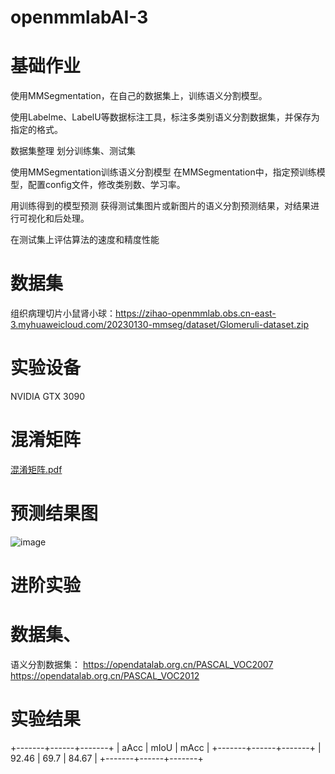 # openmmlabAI-3
# 基础作业
使用MMSegmentation，在自己的数据集上，训练语义分割模型。

使用Labelme、LabelU等数据标注工具，标注多类别语义分割数据集，并保存为指定的格式。

数据集整理
划分训练集、测试集

使用MMSegmentation训练语义分割模型
在MMSegmentation中，指定预训练模型，配置config文件，修改类别数、学习率。

用训练得到的模型预测
获得测试集图片或新图片的语义分割预测结果，对结果进行可视化和后处理。

在测试集上评估算法的速度和精度性能
# 数据集
组织病理切片小鼠肾小球：https://zihao-openmmlab.obs.cn-east-3.myhuaweicloud.com/20230130-mmseg/dataset/Glomeruli-dataset.zip
# 实验设备
NVIDIA GTX 3090
# 混淆矩阵

[混淆矩阵.pdf](https://github.com/linxin1998/openmmlabAI-3/files/10721941/default.pdf)
# 预测结果图
![image](https://user-images.githubusercontent.com/83444163/218452730-9807f631-688d-4d05-b374-2425eb6c4c03.png)

# 进阶实验
# 数据集、
语义分割数据集： https://opendatalab.org.cn/PASCAL_VOC2007 https://opendatalab.org.cn/PASCAL_VOC2012
# 实验结果
+-------+------+-------+
|  aAcc | mIoU |  mAcc |
+-------+------+-------+
| 92.46 | 69.7 | 84.67 |
+-------+------+-------+
